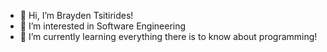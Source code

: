 - 👋 Hi, I’m Brayden Tsitirides!
- 👀 I’m interested in Software Engineering
- 🌱 I’m currently learning everything there is to know about programming!


<!---
tsitirides/tsitirides is a ✨ special ✨ repository because its `README.md` (this file) appears on your GitHub profile.
You can click the Preview link to take a look at your changes.
--->
